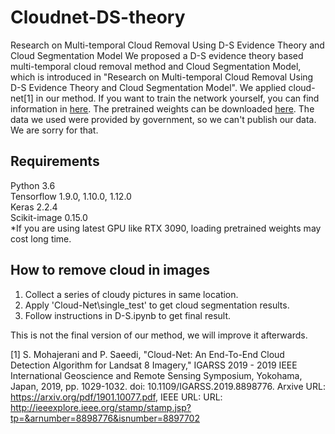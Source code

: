 # Cloudnet-DS-theory
Research on Multi-temporal Cloud Removal Using D-S Evidence Theory and Cloud Segmentation Model
We proposed a D-S evidence theory based multi-temporal cloud removal method and Cloud Segmentation Model, which is introduced in "Research on Multi-temporal Cloud Removal Using D-S Evidence Theory and Cloud Segmentation Model". We applied cloud-net[1] in our method. If you want to train the network yourself, you can find information in [here](https://github.com/SorourMo/Cloud-Net-A-semantic-segmentation-CNN-for-cloud-detection/tree/6c30ad6482847c855337baa5f17c24adaf5e5cda). The pretrained weights can be downloaded [here](https://vault.sfu.ca/index.php/s/2Xk6ZRbwfnjrOtu). The data we used were provided by government, so we can't publish our data. We are sorry for that.

## Requirements
Python 3.6<br>
Tensorflow 1.9.0, 1.10.0, 1.12.0<br>
Keras 2.2.4<br>
Scikit-image 0.15.0<br>
*If you are using latest GPU like RTX 3090, loading pretrained weights may cost long time. <br>

## How to remove cloud in images
1. Collect a series of cloudy pictures in same location.
2. Apply 'Cloud-Net\single_test' to get cloud segmentation results.
3. Follow instructions in D-S.ipynb to get final result.

This is not the final version of our method, we will improve it afterwards.

[1] S. Mohajerani and P. Saeedi, "Cloud-Net: An End-To-End Cloud Detection Algorithm for Landsat 8 Imagery," IGARSS 2019 - 2019 IEEE International Geoscience and Remote Sensing Symposium, Yokohama, Japan, 2019, pp. 1029-1032. doi: 10.1109/IGARSS.2019.8898776. Arxive URL: https://arxiv.org/pdf/1901.10077.pdf, IEEE URL: URL: http://ieeexplore.ieee.org/stamp/stamp.jsp?tp=&arnumber=8898776&isnumber=8897702


